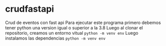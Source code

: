 # crudfastapi
Crud de eventos con fast api
Para ejecutar este programa primero debemos tener python una version igual o superior a la 3.8
Luego al clonar el repositorio, creamos un entorno vitual
```python -m venv env```
Luego instalamos las dependencias ```python -m venv env```

